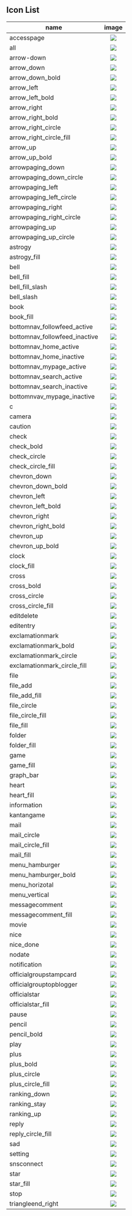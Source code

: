 ## Icon List
| name | image |
|---|:-:|
| accesspage | ![](dist/accesspage.svg) |
| all | ![](dist/all.svg) |
| arrow-down | ![](dist/arrow-down.svg) |
| arrow_down | ![](dist/arrow_down.svg) |
| arrow_down_bold | ![](dist/arrow_down_bold.svg) |
| arrow_left | ![](dist/arrow_left.svg) |
| arrow_left_bold | ![](dist/arrow_left_bold.svg) |
| arrow_right | ![](dist/arrow_right.svg) |
| arrow_right_bold | ![](dist/arrow_right_bold.svg) |
| arrow_right_circle | ![](dist/arrow_right_circle.svg) |
| arrow_right_circle_fill | ![](dist/arrow_right_circle_fill.svg) |
| arrow_up | ![](dist/arrow_up.svg) |
| arrow_up_bold | ![](dist/arrow_up_bold.svg) |
| arrowpaging_down | ![](dist/arrowpaging_down.svg) |
| arrowpaging_down_circle | ![](dist/arrowpaging_down_circle.svg) |
| arrowpaging_left | ![](dist/arrowpaging_left.svg) |
| arrowpaging_left_circle | ![](dist/arrowpaging_left_circle.svg) |
| arrowpaging_right | ![](dist/arrowpaging_right.svg) |
| arrowpaging_right_circle | ![](dist/arrowpaging_right_circle.svg) |
| arrowpaging_up | ![](dist/arrowpaging_up.svg) |
| arrowpaging_up_circle | ![](dist/arrowpaging_up_circle.svg) |
| astrogy | ![](dist/astrogy.svg) |
| astrogy_fill | ![](dist/astrogy_fill.svg) |
| bell | ![](dist/bell.svg) |
| bell_fill | ![](dist/bell_fill.svg) |
| bell_fill_slash | ![](dist/bell_fill_slash.svg) |
| bell_slash | ![](dist/bell_slash.svg) |
| book | ![](dist/book.svg) |
| book_fill | ![](dist/book_fill.svg) |
| bottomnav_followfeed_active | ![](dist/bottomnav_followfeed_active.svg) |
| bottomnav_followfeed_inactive | ![](dist/bottomnav_followfeed_inactive.svg) |
| bottomnav_home_active | ![](dist/bottomnav_home_active.svg) |
| bottomnav_home_inactive | ![](dist/bottomnav_home_inactive.svg) |
| bottomnav_mypage_active | ![](dist/bottomnav_mypage_active.svg) |
| bottomnav_search_active | ![](dist/bottomnav_search_active.svg) |
| bottomnav_search_inactive | ![](dist/bottomnav_search_inactive.svg) |
| bottomnvav_mypage_inactive | ![](dist/bottomnvav_mypage_inactive.svg) |
| c | ![](dist/c.svg) |
| camera | ![](dist/camera.svg) |
| caution | ![](dist/caution.svg) |
| check | ![](dist/check.svg) |
| check_bold | ![](dist/check_bold.svg) |
| check_circle | ![](dist/check_circle.svg) |
| check_circle_fill | ![](dist/check_circle_fill.svg) |
| chevron_down | ![](dist/chevron_down.svg) |
| chevron_down_bold | ![](dist/chevron_down_bold.svg) |
| chevron_left | ![](dist/chevron_left.svg) |
| chevron_left_bold | ![](dist/chevron_left_bold.svg) |
| chevron_right | ![](dist/chevron_right.svg) |
| chevron_right_bold | ![](dist/chevron_right_bold.svg) |
| chevron_up | ![](dist/chevron_up.svg) |
| chevron_up_bold | ![](dist/chevron_up_bold.svg) |
| clock | ![](dist/clock.svg) |
| clock_fill | ![](dist/clock_fill.svg) |
| cross | ![](dist/cross.svg) |
| cross_bold | ![](dist/cross_bold.svg) |
| cross_circle | ![](dist/cross_circle.svg) |
| cross_circle_fill | ![](dist/cross_circle_fill.svg) |
| editdelete | ![](dist/editdelete.svg) |
| editentry | ![](dist/editentry.svg) |
| exclamationmark | ![](dist/exclamationmark.svg) |
| exclamationmark_bold | ![](dist/exclamationmark_bold.svg) |
| exclamationmark_circle | ![](dist/exclamationmark_circle.svg) |
| exclamationmark_circle_fill | ![](dist/exclamationmark_circle_fill.svg) |
| file | ![](dist/file.svg) |
| file_add | ![](dist/file_add.svg) |
| file_add_fill | ![](dist/file_add_fill.svg) |
| file_circle | ![](dist/file_circle.svg) |
| file_circle_fill | ![](dist/file_circle_fill.svg) |
| file_fill | ![](dist/file_fill.svg) |
| folder | ![](dist/folder.svg) |
| folder_fill | ![](dist/folder_fill.svg) |
| game | ![](dist/game.svg) |
| game_fill | ![](dist/game_fill.svg) |
| graph_bar | ![](dist/graph_bar.svg) |
| heart | ![](dist/heart.svg) |
| heart_fill | ![](dist/heart_fill.svg) |
| information | ![](dist/information.svg) |
| kantangame | ![](dist/kantangame.svg) |
| mail | ![](dist/mail.svg) |
| mail_circle | ![](dist/mail_circle.svg) |
| mail_circle_fill | ![](dist/mail_circle_fill.svg) |
| mail_fill | ![](dist/mail_fill.svg) |
| menu_hamburger | ![](dist/menu_hamburger.svg) |
| menu_hamburger_bold | ![](dist/menu_hamburger_bold.svg) |
| menu_horizotal | ![](dist/menu_horizotal.svg) |
| menu_vertical | ![](dist/menu_vertical.svg) |
| messagecomment | ![](dist/messagecomment.svg) |
| messagecomment_fill | ![](dist/messagecomment_fill.svg) |
| movie | ![](dist/movie.svg) |
| nice | ![](dist/nice.svg) |
| nice_done | ![](dist/nice_done.svg) |
| nodate | ![](dist/nodate.svg) |
| notification | ![](dist/notification.svg) |
| officialgroupstampcard | ![](dist/officialgroupstampcard.svg) |
| officialgrouptopblogger | ![](dist/officialgrouptopblogger.svg) |
| officialstar | ![](dist/officialstar.svg) |
| officialstar_fill | ![](dist/officialstar_fill.svg) |
| pause | ![](dist/pause.svg) |
| pencil | ![](dist/pencil.svg) |
| pencil_bold | ![](dist/pencil_bold.svg) |
| play | ![](dist/play.svg) |
| plus | ![](dist/plus.svg) |
| plus_bold | ![](dist/plus_bold.svg) |
| plus_circle | ![](dist/plus_circle.svg) |
| plus_circle_fill | ![](dist/plus_circle_fill.svg) |
| ranking_down | ![](dist/ranking_down.svg) |
| ranking_stay | ![](dist/ranking_stay.svg) |
| ranking_up | ![](dist/ranking_up.svg) |
| reply | ![](dist/reply.svg) |
| reply_circle_fill | ![](dist/reply_circle_fill.svg) |
| sad | ![](dist/sad.svg) |
| setting | ![](dist/setting.svg) |
| snsconnect | ![](dist/snsconnect.svg) |
| star | ![](dist/star.svg) |
| star_fill | ![](dist/star_fill.svg) |
| stop | ![](dist/stop.svg) |
| triangleend_right | ![](dist/triangleend_right.svg) |
